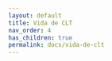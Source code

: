 ```yaml
---
layout: default
title: Vida de CLT
nav_order: 4
has_children: true
permalink: docs/vida-de-clt
---
```

